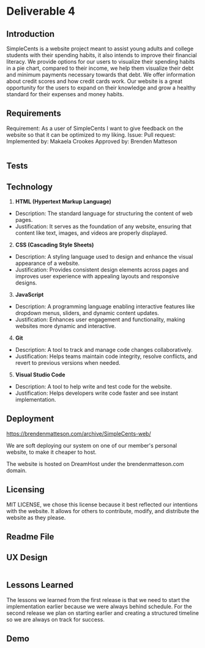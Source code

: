 # Deliverable 4

## Introduction

SimpleCents is a website project meant to assist young adults and college students with their spending habits, it also intends to improve their financial literacy. We provide options for our users to visualize their spending habits in a pie chart, compared to their income, we help them visualize their debt and minimum payments necessary towards that debt. We offer information about credit scores and how credit cards work. Our website is a great opportunity for the users to expand on their knowledge and grow a healthy standard for their expenses and money habits.

## Requirements

Requirement: As a user of SimpleCents I want to give feedback on the website so that it can be optimized to my liking.
Issue:
Pull request:
Implemented by: Makaela Crookes
Approved by: Brenden Matteson

<img>

## Tests

## Technology

1. **HTML (Hypertext Markup Language)**
* Description: The standard language for structuring the content of web pages.
* Justification: It serves as the foundation of any website, ensuring that content like text, images, and videos are properly displayed.

2. **CSS (Cascading Style Sheets)**
* Description: A styling language used to design and enhance the visual appearance of a website.
* Justification: Provides consistent design elements across pages and improves user experience with appealing layouts and responsive designs.

3. **JavaScript**
* Description: A programming language enabling interactive features like dropdown menus, sliders, and dynamic content updates.
* Justification: Enhances user engagement and functionality, making websites more dynamic and interactive.

4. **Git**
* Description: A tool to track and manage code changes collaboratively.
* Justification: Helps teams maintain code integrity, resolve conflicts, and revert to previous versions when needed.

5. **Visual Studio Code**
* Description: A tool to help write and test code for the website.
* Justification: Helps developers write code faster and see instant implementation.

## Deployment

https://brendenmatteson.com/archive/SimpleCents-web/ 

We are soft deploying our system on one of our member's personal website, to make it cheaper to host.

The website is hosted on DreamHost under the brendenmatteson.com domain.

## Licensing

MIT LICENSE, we chose this license because it best reflected our intentions with the website. It allows for others to contribute, modify, and distribute the website as they please.

## Readme File

## UX Design

<img>

## Lessons Learned

The lessons we learned from the first release is that we need to start the implementation earlier because we were always behind schedule. For the second release we plan on starting earlier and creating a structured timeline so we are always on track for success. 

## Demo

<img>